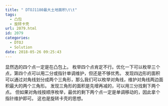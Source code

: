 ```yaml
---
title: " DTOJ1180最大土地面积\t\t"
tags:
  - 凸包
  - 旋转卡壳
url: 2079.html
id: 2079
categories:
  - DTOJ
  - Solution
date: 2018-05-26 09:25:43
---
```


显然选的四个点一定是在凸包上。 枚举四个点肯定不行。优化一下可以枚举三个点，第四个点可以用二分或指针单调维护，但还是不够优秀。 发现四边形的面积可以通过对角线划分成两个三角形，那么我们可以枚举对角线，维护对角线两边面积最大的两个三角形。 发现三角形的面积是先增再减的，可以用三分找剩下两个点。 但如果对角线按顺序枚举，最优的剩下两个点一定是单调移动的，因此拿个指针维护即可。 这也是旋转卡壳的思想。